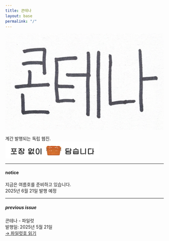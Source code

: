 ```yaml
---
title: 콘테나
layout: base
permalink: "/"
---
```


<img src="/images/logo.png" alt="콘테나" width="600">

계간 발행되는 독립 웹진.  
<img src="/images/footer.png" alt="포장 없이 담습니다" width="300" />

---

#### notice

지금은 여름호를 준비하고 있습니다.  
2025년 6월 21일 발행 예정

---

##### previous issue

콘테나 - 파일럿  
발행일: 2025년 5월 21일  
[→ 파일럿호 읽기](/0)  